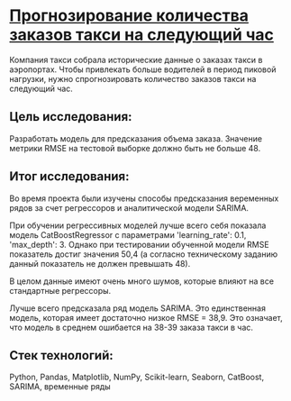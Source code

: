 # [Прогнозирование количества заказов такси на следующий час](https://github.com/Egotoire/Portfolio/blob/main/09_time_series/09_time_series.ipynb)
Компания такси собрала исторические данные о заказах такси в аэропортах. Чтобы привлекать больше водителей в период пиковой нагрузки, нужно спрогнозировать количество заказов такси на следующий час.

## Цель исследования:
Разработать модель для предсказания объема заказа.
Значение метрики RMSE на тестовой выборке должно быть не больше 48. 

## Итог исследования:
Во время проекта были изучены способы предсказания веременных рядов за счет регрессоров и аналитической модели SARIMA.

При обучении регрессивных моделей лучше всего себя показала модель CatBoostRegressor с параметрами 'learning_rate': 0.1, 'max_depth': 3. Однако при тестировании обученной модели RMSE показатель достиг значения 50,4 (а согласно техническому заданию данный показатель не должен превышать 48).

В целом данные имеют очень много шумов, которые влияют на все стандартные регрессоры.

Лучше всего предсказала ряд модель SARIMA. Это единственная модель, которая имеет достаточно низкое RMSE = 38,9. Это означает, что модель в среднем ошибается на 38-39 заказа такси в час.

## Стек технологий:
Python, Pandas, Matplotlib, NumPy, Scikit-learn, Seaborn, CatBoost, SARIMA, временные ряды
